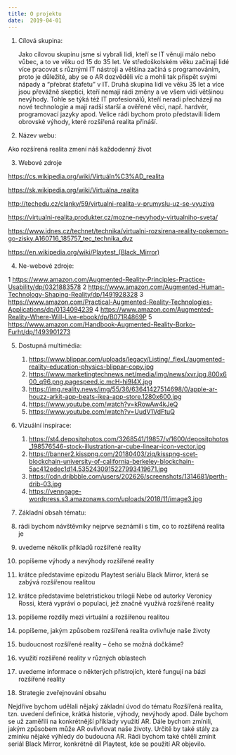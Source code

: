 ```yaml
---
title: O projektu
date:  2019-04-01
---
```


1. Cílová skupina:

    Jako cílovou skupinu jsme si vybrali lidi, kteří se IT věnují málo nebo vůbec, a to ve věku od 15 do 35 let. Ve středoškolském věku začínají lidé více pracovat s různými IT nástroji a většina začíná s programováním, proto je důležité, aby se o AR dozvěděli víc a mohli tak přispět svými nápady a “přebrat štafetu” v IT. Druhá skupina lidí ve věku 35 let a více jsou převážně skeptici, kteří nemají rádi změny a ve všem vidí většinou nevýhody. Tohle se týká též IT profesionálů, kteří neradi přecházejí na nové technologie a mají radši starší a ověřené věci, např. hardvér, programovací jazyky apod. Velice rádi bychom proto představili lidem obrovské výhody, které rozšířená realita přináší.

2. Název webu: 

Ako rozšírená realita zmení náš každodenný život

3. Webové zdroje

https://cs.wikipedia.org/wiki/Virtuáln%C3%AD_realita

https://sk.wikipedia.org/wiki/Virtuálna_realita

http://techedu.cz/clanky/59/virtualni-realita-v-prumyslu-uz-se-vyuziva

https://virtualni-realita.produkter.cz/mozne-nevyhody-virtualniho-sveta/

https://www.idnes.cz/technet/technika/virtualni-rozsirena-reality-pokemon-go-zisky.A160716_185757_tec_technika_dvz

https://en.wikipedia.org/wiki/Playtest_(Black_Mirror)


4. Ne-webové zdroje:

1   https://www.amazon.com/Augmented-Reality-Principles-Practice-Usability/dp/0321883578
2   https://www.amazon.com/Augmented-Human-Technology-Shaping-Reality/dp/1491928328
3   https://www.amazon.com/Practical-Augmented-Reality-Technologies-Applications/dp/0134094239
4   https://www.amazon.com/Augmented-Reality-Where-Will-Live-ebook/dp/B071R4869P
5   https://www.amazon.com/Handbook-Augmented-Reality-Borko-Furht/dp/1493901273

5. Dostupná multimédia:

     1. https://www.blippar.com/uploads/legacy/Listing/_flexL/augmented-reality-education-physics-blippar-copy.jpg
     2. https://www.marketingtechnews.net/media/img/news/xvr.jpg.800x600_q96.png.pagespeed.ic.mcH-hi9I4X.jpg
     3. https://img.reality.news/img/55/36/63641427514698/0/apple-ar-houzz-arkit-app-beats-ikea-app-store.1280x600.jpg
     4. https://www.youtube.com/watch?v=kRowAw4kJeQ
     5. https://www.youtube.com/watch?v=UudV1VdFtuQ

6. Vizuální inspirace:

     1. https://st4.depositphotos.com/3268541/19857/v/1600/depositphotos_198576546-stock-illustration-ar-cube-linear-icon-vector.jpg
     2. https://banner2.kisspng.com/20180403/ziq/kisspng-scet-blockchain-university-of-california-berkeley-blockchain-5ac412edec1d14.5352430915227993419671.jpg
     3. https://cdn.dribbble.com/users/202626/screenshots/1314681/perth-drib-03.jpg
     4. https://venngage-wordpress.s3.amazonaws.com/uploads/2018/11/image3.jpg

7. Základní obsah tématu:

1.  rádi bychom návštěvníky nejprve seznámili s tím, co to rozšířená realita je
2.  uvedeme několik příkladů rozšířené reality
3.  popíšeme výhody a nevýhody rozšířené reality
4.  krátce představíme epizodu Playtest seriálu Black Mirror, která se zabývá rozšířenou realitou
5.  krátce představíme beletristickou trilogii Nebe od autorky Veronicy Rossi, která vypráví o populaci, jež značně využívá rozšířené reality 
6.  popíšeme rozdíly mezi virtuální a rozšířenou realitou
7.  popíšeme, jakým způsobem rozšířená realita ovlivňuje naše životy
8.  budoucnost rozšířené reality – čeho se možná dočkáme?
9.  využití rozšířené reality v různých oblastech 
10. uvedeme informace o některých přístrojích, které fungují na bázi rozšířené reality


8. Strategie zveřejnování obsahu

Nejdříve bychom udělali nějaký základní úvod do tématu Rozšířená realita, tzn. uvedení definice, krátká historie, výhody, nevýhody apod. Dále bychom se už zaměřili na konkrétnější příklady využití AR. Dále bychom zmínili, jakým způsobem může AR ovlivňovat naše životy. Určitě by také stály za zmínku nějaké výhledy do budoucna AR. Rádi bychom také chtěli zmínit seriál Black Mirror, konkrétně díl Playtest, kde se použití AR objevilo.
